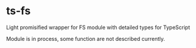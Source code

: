 # ts-fs
Light promisified wrapper for FS module with detailed types for TypeScript

Module is in process, some function are not described currently.

